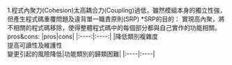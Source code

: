 1.程式內聚力(Cohesion)太高耦合力(Coupling)過低，雖然模組本身的獨立性強，但產生程式碼重覆問題及違背單一職責原則(SRP)
*SRP的目的：
實現高內聚，將不相關的程式碼移除，使得整體程式碼中的每個部分都與自己實作的功能相關。
pros&cons:
|pros|cons|
|:----:|:----:|
|降低類別複雜度<br>提高可讀性及維護性<br>變更引起的風險降低|功能類別的歸類困難|
|:----|:----|
